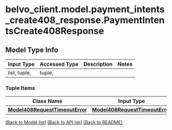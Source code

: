 # belvo_client.model.payment_intents_create408_response.PaymentIntentsCreate408Response

## Model Type Info
Input Type | Accessed Type | Description | Notes
------------ | ------------- | ------------- | -------------
list, tuple,  | tuple,  |  | 

### Tuple Items
Class Name | Input Type | Accessed Type | Description | Notes
------------- | ------------- | ------------- | ------------- | -------------
[**Model408RequestTimeoutError**](Model408RequestTimeoutError.md) | [**Model408RequestTimeoutError**](Model408RequestTimeoutError.md) | [**Model408RequestTimeoutError**](Model408RequestTimeoutError.md) |  | 

[[Back to Model list]](../../README.md#documentation-for-models) [[Back to API list]](../../README.md#documentation-for-api-endpoints) [[Back to README]](../../README.md)

